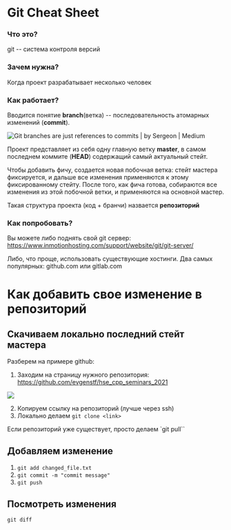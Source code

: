 # Git Cheat Sheet

### Что это?
git -- система контроля версий

### Зачем нужна?
Когда проект разрабатывает несколько человек

### Как работает?

Вводится понятие **branch**(ветка) -- последовательность атомарных изменений (**commit**).

![Git branches are just references to commits | by Sergeon | Medium](https://miro.medium.com/max/660/0*dh2dKZh0CE3c-xDJ.png)

Проект представляет из себя одну главную ветку **master**, в самом последнем коммите (**HEAD**) содержащий самый актуальный стейт.

Чтобы добавить фичу, создается новая побочная ветка: стейт мастера фиксируется, и дальше все изменения применяются к этому фиксированному стейту. После того, как фича готова, собираются все изменения из этой побочной ветки, и применяются на основной мастер.

Такая структура проекта (код + бранчи) назвается **репозиторий**

### Как попробовать?

Вы можете либо поднять свой git сервер:  https://www.inmotionhosting.com/support/website/git/git-server/

Либо, что проще, использовать существующие хостинги. Два самых популярных: github.com или gitlab.com


# Как добавить свое изменение в репозиторий

## Скачиваем локально последний стейт мастера

Разберем на примере github:

1. Заходим на страницу нужного репозитория: https://github.com/evgenstf/hse_cpp_seminars_2021

![](https://habrastorage.org/webt/vp/-t/hf/vp-thfx-vk2rmgwljuteo12lil4.png)

2. Копируем ссылку на репозиторий (лучше через ssh)
3. Локально делаем `git clone <link>`


Если репозиторий уже существует, просто делаем `git pull``

## Добавляем изменение

1. `git add changed_file.txt`
2. `git commit -m "commit message"`
3. `git push`



## Посмотреть изменения

`git diff`
